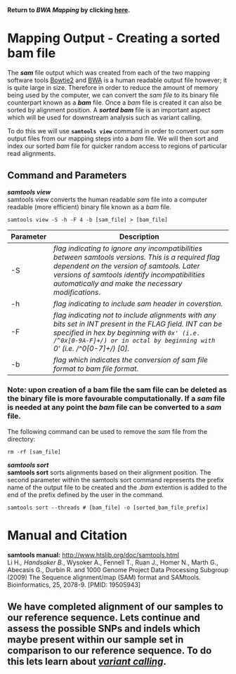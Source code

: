 #### Return to *BWA Mapping* by clicking [here](https://github.com/rszymkiewicz/Comparison_of_Mappers/blob/master/8_Mapping_BWA.md).  
# Mapping Output - Creating a sorted bam file

The ***sam*** file output which was created from each of the two mapping software tools [Bowtie2](https://github.com/rszymkiewicz/Comparison_of_Mappers/blob/master/7_Mapping_Bowtie2.md) and [BWA](https://github.com/rszymkiewicz/Comparison_of_Mappers/blob/master/8_Mapping_BWA.md) is a human readable output file however; it is quite large in size. Therefore in order to reduce the amount of memory being used by the computer, we can convert the *sam file* to its binary file counterpart known as a ***bam*** file. Once a *bam* file is created it can also be sorted by alignment position. A ***sorted bam*** file is an important aspect which will be used for downstream analysis such as variant calling.  

To do this we will use **```samtools view```** command in order to convert our *sam* output files from our mapping steps into a *bam* file. We will then sort and index our sorted *bam* file for quicker random access to regions of particular read alignments. 

## Command and Parameters
***samtools view***  
samtools view converts the human readable *sam* file into a computer readable (more efficient) binary file known as a *bam* file.  

```
samtools view -S -h -F 4 -b [sam_file] > [bam_file]
```

Parameter | Description  
----------|------------  
-S | *flag indicating to ignore any incompatibilities between samtools versions. This is a required flag dependent on the version of samtools. Later versions of samtools identify incompatibilities automatically and make the necessary modifications.*  
-h | *flag indicating to include sam header in coverstion.*  
-F | *flag indicating not to include alignments with any bits set in INT present in the FLAG field. INT can be specified in hex by beginning with `0x' (i.e. /^0x[0-9A-F]+/) or in octal by beginning with `0' (i.e. /^0[0-7]+/) [0].*  
-b | *flag which indicates the conversion of sam file format to bam file format.*  

### Note: upon creation of a **bam** file the **sam** file can be deleted as the binary file is more favourable computationally. If a *sam* file is needed at any point the *bam* file can be converted to a *sam* file.  
The following command can be used to remove the *sam* file from the directory:  
```
rm -rf [sam_file]
```  

***samtools sort***  
**samtools sort** sorts alignments based on their alignment position. The second parameter within the samtools sort command represents the prefix name of the output file to be created and the *.bam* extention is added to the end of the prefix defined by the user in the command.  

```
samtools sort --threads # [bam_file] -o [sorted_bam_file_prefix]
```  
# Manual and Citation
**samtools manual:** http://www.htslib.org/doc/samtools.html  
Li H.*, Handsaker B.*, Wysoker A., Fennell T., Ruan J., Homer N., Marth G., Abecasis G., Durbin R. and 1000 Genome Project Data Processing Subgroup (2009) The Sequence alignment/map (SAM) format and SAMtools. Bioinformatics, 25, 2078-9. [PMID: 19505943]  

## We have completed alignment of our samples to our reference sequence. Lets continue and assess the possible SNPs and indels which maybe present within our sample set in comparison to our reference sequence. To do this lets learn about [*variant calling*](https://github.com/rszymkiewicz/Comparison_of_Mappers/blob/master/10_Variant_Calling.md).
